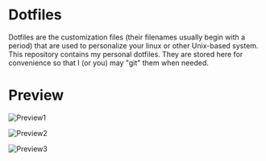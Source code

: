 # Dotfiles
Dotfiles are the customization files (their filenames usually begin with a period) that are used to personalize your linux or other Unix-based system. This repository contains my personal dotfiles. They are stored here for convenience so that I (or you) may "git" them when needed.

# Preview

![Preview1](https://cdn.discordapp.com/attachments/633729087583682644/1002651779378462730/2022-07-13-024823_1920x1080_scrot.png?size=4096)

![Preview2](https://cdn.discordapp.com/attachments/633729087583682644/1002651781127491705/2022-07-30-000535_1920x1080_scrot.png?size=4096)

![Preview3](https://media.discordapp.net/attachments/633729087583682644/1006269428691898478/2022-08-09-000234_1920x1080_scrot.png?width=886&height=498)
